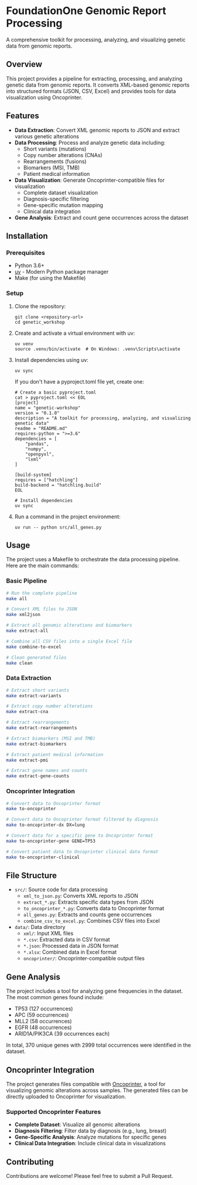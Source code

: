 # FoundationOne Genomic Report Processing

A comprehensive toolkit for processing, analyzing, and visualizing genetic data from genomic reports.

## Overview

This project provides a pipeline for extracting, processing, and analyzing genetic data from genomic reports. It converts XML-based genomic reports into structured formats (JSON, CSV, Excel) and provides tools for data visualization using Oncoprinter.

## Features

- **Data Extraction**: Convert XML genomic reports to JSON and extract various genetic alterations
- **Data Processing**: Process and analyze genetic data including:
  - Short variants (mutations)
  - Copy number alterations (CNAs)
  - Rearrangements (fusions)
  - Biomarkers (MSI, TMB)
  - Patient medical information
- **Data Visualization**: Generate Oncoprinter-compatible files for visualization
  - Complete dataset visualization
  - Diagnosis-specific filtering
  - Gene-specific mutation mapping
  - Clinical data integration
- **Gene Analysis**: Extract and count gene occurrences across the dataset

## Installation

### Prerequisites

- Python 3.6+
- [uv](https://github.com/astral-sh/uv) - Modern Python package manager
- Make (for using the Makefile)

### Setup

1. Clone the repository:
   ```
   git clone <repository-url>
   cd genetic_workshop
   ```

2. Create and activate a virtual environment with uv:
   ```
   uv venv
   source .venv/bin/activate  # On Windows: .venv\Scripts\activate
   ```

3. Install dependencies using uv:
   ```
   uv sync
   ```

   If you don't have a pyproject.toml file yet, create one:
   ```
   # Create a basic pyproject.toml
   cat > pyproject.toml << EOL
   [project]
   name = "genetic-workshop"
   version = "0.1.0"
   description = "A toolkit for processing, analyzing, and visualizing genetic data"
   readme = "README.md"
   requires-python = ">=3.6"
   dependencies = [
       "pandas",
       "numpy",
       "openpyxl",
       "lxml"
   ]

   [build-system]
   requires = ["hatchling"]
   build-backend = "hatchling.build"
   EOL

   # Install dependencies
   uv sync
   ```

4. Run a command in the project environment:
   ```
   uv run -- python src/all_genes.py
   ```

## Usage

The project uses a Makefile to orchestrate the data processing pipeline. Here are the main commands:

### Basic Pipeline

```bash
# Run the complete pipeline
make all

# Convert XML files to JSON
make xml2json

# Extract all genomic alterations and biomarkers
make extract-all

# Combine all CSV files into a single Excel file
make combine-to-excel

# Clean generated files
make clean
```

### Data Extraction

```bash
# Extract short variants
make extract-variants

# Extract copy number alterations
make extract-cna

# Extract rearrangements
make extract-rearrangements

# Extract biomarkers (MSI and TMB)
make extract-biomarkers

# Extract patient medical information
make extract-pmi

# Extract gene names and counts
make extract-gene-counts
```

### Oncoprinter Integration

```bash
# Convert data to Oncoprinter format
make to-oncoprinter

# Convert data to Oncoprinter format filtered by diagnosis
make to-oncoprinter-dx DX=lung

# Convert data for a specific gene to Oncoprinter format
make to-oncoprinter-gene GENE=TP53

# Convert patient data to Oncoprinter clinical data format
make to-oncoprinter-clinical
```

## File Structure

- `src/`: Source code for data processing
  - `xml_to_json.py`: Converts XML reports to JSON
  - `extract_*.py`: Extracts specific data types from JSON
  - `to_oncoprinter_*.py`: Converts data to Oncoprinter format
  - `all_genes.py`: Extracts and counts gene occurrences
  - `combine_csv_to_excel.py`: Combines CSV files into Excel
- `data/`: Data directory
  - `xml/`: Input XML files
  - `*.csv`: Extracted data in CSV format
  - `*.json`: Processed data in JSON format
  - `*.xlsx`: Combined data in Excel format
  - `oncoprinter/`: Oncoprinter-compatible output files

## Gene Analysis

The project includes a tool for analyzing gene frequencies in the dataset. The most common genes found include:
- TP53 (127 occurrences)
- APC (59 occurrences)
- MLL2 (58 occurrences)
- EGFR (48 occurrences)
- ARID1A/PIK3CA (39 occurrences each)

In total, 370 unique genes with 2999 total occurrences were identified in the dataset.

## Oncoprinter Integration

The project generates files compatible with [Oncoprinter](https://www.cbioportal.org/oncoprinter), a tool for visualizing genomic alterations across samples. The generated files can be directly uploaded to Oncoprinter for visualization.

### Supported Oncoprinter Features

- **Complete Dataset**: Visualize all genomic alterations
- **Diagnosis Filtering**: Filter data by diagnosis (e.g., lung, breast)
- **Gene-Specific Analysis**: Analyze mutations for specific genes
- **Clinical Data Integration**: Include clinical data in visualizations

## Contributing

Contributions are welcome! Please feel free to submit a Pull Request.